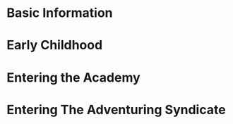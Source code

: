 # Basic Information

# Early Childhood

# Entering the Academy

# Entering The Adventuring Syndicate

